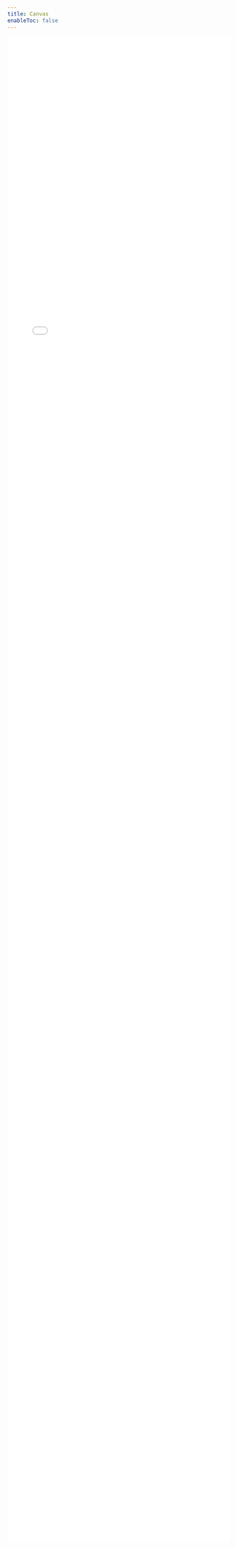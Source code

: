 ```yaml
---
title: Canvas
enableToc: false
---
```

<iframe src="././static/jsoncanvas/TestCanvas.html" style="width:100%; height:85vh; border:none;"></iframe>